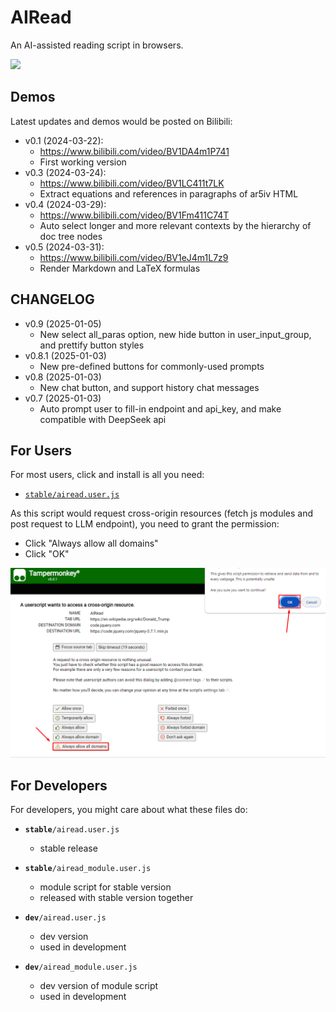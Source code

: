 # AIRead

An AI-assisted reading script in browsers.

![](https://img.shields.io/github/v/release/hansimov/airead?label=AIRead&color=blue&cacheSeconds=60)

## Demos

Latest updates and demos would be posted on Bilibili:

- v0.1 (2024-03-22):
  - https://www.bilibili.com/video/BV1DA4m1P741
  - First working version
- v0.3 (2024-03-24):
  - https://www.bilibili.com/video/BV1LC411t7LK
  - Extract equations and references in paragraphs of ar5iv HTML
- v0.4 (2024-03-29):
  - https://www.bilibili.com/video/BV1Fm411C74T
  - Auto select longer and more relevant contexts by the hierarchy of doc tree nodes
- v0.5 (2024-03-31):
  - https://www.bilibili.com/video/BV1eJ4m1L7z9
  - Render Markdown and LaTeX formulas

## CHANGELOG
- v0.9 (2025-01-05)
  - New select all_paras option, new hide button in user_input_group, and prettify button styles
- v0.8.1 (2025-01-03)
  - New pre-defined buttons for commonly-used prompts
- v0.8 (2025-01-03)
  - New chat button, and support history chat messages
- v0.7 (2025-01-03)
  - Auto prompt user to fill-in endpoint and api_key, and make compatible with DeepSeek api

## For Users

For most users, click and install is all you need:

- [<code>stable/airead.user.js</code>](https://github.com/Hansimov/airead/raw/main/stable/airead.user.js)

As this script would request cross-origin resources (fetch js modules and post request to LLM endpoint), you need to grant the permission:

- Click "Always allow all domains"
- Click "OK"

![](./assets/install.png)

## For Developers

For developers, you might care about what these files do:

- <code><b>stable</b>/airead.user.js</code>
  - stable release

- <code><b>stable</b>/airead_module.user.js</code>
  - module script for stable version
  - released with stable version together

- <code><b>dev</b>/airead.user.js</code>
  - dev version
  - used in development
- <code><b>dev</b>/airead_module.user.js</code>
  - dev version of module script
  - used in development
